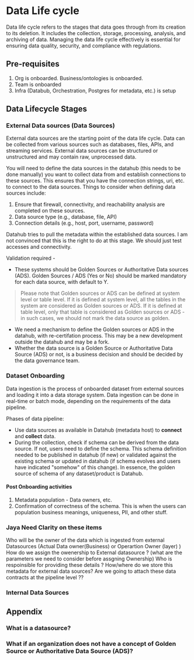 # Data Life cycle

Data life cycle refers to the stages that data goes through from its creation to its deletion. It includes the collection, storage, processing, analysis, and archiving of data. Managing the data life cycle effectively is essential for ensuring data quality, security, and compliance with regulations.

## Pre-requisites

1. Org is onboarded. Business/ontologies is onboarded.
2. Team is onboarded
3. Infra (Databub, Orchestration, Postgres for metadata, etc.) is setup

## Data Lifecycle Stages

### External Data sources (Data Sources)

External data sources are the starting point of the data life cycle. Data can be collected from various sources such as databases, files, APIs, and streaming services. External data sources can be structured or unstructured and may contain raw, unprocessed data.

You will need to define the data sources in the datahub (this needs to be done manually) you want to collect data from and establish connections to these sources. This ensures that you have the connection strings, uri, etc. to connect to the data sources. Things to consider when defining data sources include:
1. Ensure that firewall, connectivity, and reachability analysis are completed on these sources.
2. Data source type (e.g., database, file, API)
3. Connection details (e.g., host, port, username, password)

Datahub tries to pull the metadata within the established data sources. I am not convinced that this is the right to do at this stage. We should just test accesses and connectivity.

Validation required -
* These systems should be Golden Sources or Authoritative Data sources (ADS). Golden Sources / ADS (Yes or No) should be marked mandatory for each data source, with default to Y. 
> Please note that Golden sources or ADS can be defined at system level or table level. If it is defined at system level, all the tables in the system are considered as Golden sources or ADS. If it is defined at table level, only that table is considered as Golden sources or ADS - in such cases, we should not mark the data source as golden.
* We need a mechanism to define the Golden sources or ADS in the datahub, with re-certifation process. This may be a new development outside the datahub and may be a fork. 
* Whether the data source is a Golden Source or Authoritative Data Source (ADS) or not, is a business decision and should be decided by the data governance team.

### Dataset Onboarding

Data ingestion is the process of onboarded dataset from external sources and loading it into a data storage system. Data ingestion can be done in real-time or batch mode, depending on the requirements of the data pipeline.

Phases of data pipeline:

- Use data sources as available in Datahub (metadata host) to **connect** and **collect** data.
- During the collection, check if schema can be derived from the data source. If not, users need to define the schema. This schema definition needed to be published in datahub (if new) or validated against the existing schema or updated in datahub (if schema evolves and users have indicated "somehow" of this change). In essence, the golden source of schema of any dataset/product is Datahub.

#### Post Onboarding activities

1. Metadata population - Data owners, etc.
2. Confirmation of correctness of the schema. This is when the users can population business meanings, uniqueness, PII, and other stuff.

### Jaya Need Clarity on these items 
  Who will be the owner of the data which is ingested from  external Datasources (Actual Data owner(Business) or Operartion Owner (layer) )
  How do we assign  the owenership to External datasource ? (what are the parameters we need to consider before assgning Ownership)
  Who is respoinsible for providing these details ?
  How/where do we store this metadata for external data sources?
  Are we going to attach these data contracts at the pipeline level ??
   
### Internal Data Sources

## Appendix

### What is a datasource?

### What if an organization does not have a concept of Golden Source or Authoritative Data Source (ADS)?

